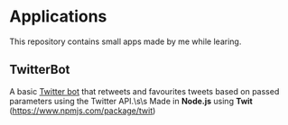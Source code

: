 # Applications
This repository contains small apps made by me while learing. 

## TwitterBot 
A basic [Twitter bot](https://twitter.com/PhoenixGyaan) that retweets and favourites tweets based on passed parameters using the Twitter API.\s\s
Made in **Node.js** using **Twit** (https://www.npmjs.com/package/twit)
